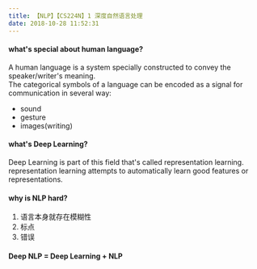 ```yaml
---
title: 【NLP】【CS224N】1 深度自然语言处理
date: 2018-10-28 11:52:31
---
```


#### what's special about human language?
A human language is a system specially constructed to convey the speaker/writer's meaning.<br/>
The categorical symbols of a language can be encoded as a  signal for communication in several way:
* sound
* gesture
* images(writing)

#### what's Deep Learning?
Deep Learning is part of this field that's called representation learning.<br/>
representation learning attempts to automatically learn good features or representations.

#### why is NLP hard?
1. 语言本身就存在模糊性
2. 标点
3. 错误

#### Deep NLP = Deep Learning + NLP
